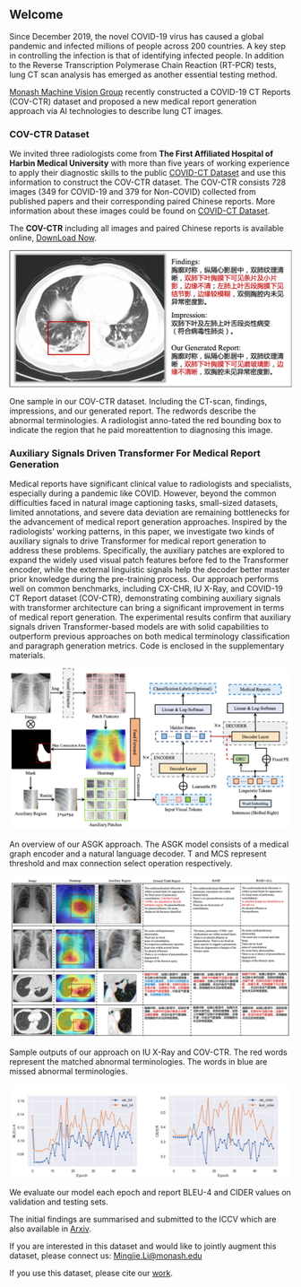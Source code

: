 ## Welcome

Since December 2019, the novel COVID-19 virus has caused a global pandemic and infected millions of people across 200 countries. 
A key step in controlling the infection is that of identifying infected people. 
In addition to the Reverse Transcription Polymerase Chain Reaction (RT-PCR) tests, lung CT scan analysis has emerged as another essential testing method. 


[Monash Machine Vision Group](http://www.mmvg.org/) recently constructed a COVID-19 CT Reports (COV-CTR) dataset and proposed a new medical report generation approach via AI technologies to describe lung CT images.

### COV-CTR Dataset

We invited three radiologists come from **The First Affiliated Hospital of Harbin Medical University** with more than five years of working experience to apply their diagnostic skills to the public [COVID-CT Dataset](https://github.com/UCSD-AI4H/COVID-CT) and use this information to construct the COV-CTR dataset. 
The COV-CTR consists 728 images (349 for COVID-19 and 379 for Non-COVID) collected from published papers and their corresponding paired Chinese reports. 
More information about these images could be found on [COVID-CT Dataset](https://github.com/UCSD-AI4H/COVID-CT).

The **COV-CTR** including all images and paired Chinese reports is available online, 
[DownLoad Now](https://github.com/Draven-Lee/COVID-19-CT-Reports-Generation/blob/master/Datasets).

<img src="imgs/motivate.png"/>

One sample in our COV-CTR dataset. Including the CT-scan,  findings,  impressions,  and  our  generated  report.   The  redwords describe the abnormal terminologies.  A radiologist anno-tated the red bounding box to indicate the region that he paid moreattention to diagnosing this image.


### Auxiliary Signals Driven Transformer For Medical Report Generation

Medical reports have significant clinical value to radiologists and specialists, especially during a pandemic like COVID.
However, beyond the common difficulties faced in natural image captioning tasks, small-sized datasets, limited annotations, and severe data deviation are remaining bottlenecks for the advancement of medical report generation approaches.
Inspired by the radiologists' working patterns, in this paper, we investigate two kinds of auxiliary signals to drive Transformer for medical report generation to address these problems.
Specifically, the auxiliary patches are explored to expand the widely used visual patch features before fed to the Transformer encoder, while the external linguistic signals help the decoder better master prior knowledge during the pre-training process.
Our approach performs well on common benchmarks, including CX-CHR, IU X-Ray, and COVID-19 CT Report dataset (COV-CTR), demonstrating combining auxiliary signals with transformer architecture can bring a significant improvement in terms of medical report generation.
The experimental results confirm that auxiliary signals driven Transformer-based models are with solid capabilities to outperform previous approaches on both medical terminology classification and paragraph generation metrics.
Code is enclosed in the supplementary materials.

<img src="imgs/overview.png"/>

An overview of our ASGK approach. The ASGK model consists of a medical graph encoder and a natural language decoder. T and MCS represent threshold and max connection select operation respectively.

<img src="imgs/results.png"/>

Sample outputs of our approach on IU X-Ray and COV-CTR. The red words represent the matched abnormal terminologies. The words in blue are missed abnormal terminologies.

<img src="imgs/metric.png"/>

We evaluate our model each epoch and report BLEU-4 and CIDER values on validation and testing sets.

The initial findings are summarised and submitted to the ICCV which are also available in [Arxiv](https://arxiv.org/abs/2006.03744).

If you are interested in this dataset and would like to jointly augment this dataset, please connect us: Mingjie.Li@monash.edu


If you use this dataset, please cite our [work](https://arxiv.org/abs/2006.03744).
